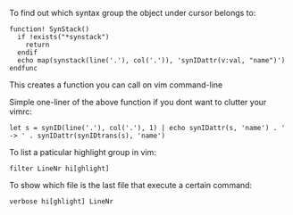 To find out which syntax group the object under cursor belongs to:

```viml
function! SynStack()
  if !exists("*synstack")
    return
  endif
  echo map(synstack(line('.'), col('.')), 'synIDattr(v:val, "name")')
endfunc
```

This creates a function you can call on vim command-line 

Simple one-liner of the above function if you dont want to clutter your vimrc:

```viml
let s = synID(line('.'), col('.'), 1) | echo synIDattr(s, 'name') . ' -> ' . synIDattr(synIDtrans(s), 'name')
```

To list a paticular highlight group in vim:

```viml
filter LineNr hi[ghlight]
```

To show which file is the last file that execute a certain command:

```viml
verbose hi[ghlight] LineNr
```
